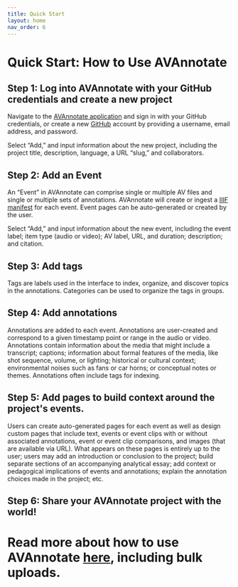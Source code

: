 ```yaml
---
title: Quick Start
layout: home
nav_order: 6
---
```

# Quick Start: How to Use AVAnnotate

## Step 1: Log into AVAnnotate with your GitHub credentials and create a new project

Navigate to the [AVAnnotate application](https://avannotate.netlify.app/) and sign in with your GitHub credentials, or create a new [GitHub](https://github.com/join) account by providing a username, email address, and password.

Select “Add,” and input information about the new project, including the project title, description, language, a URL “slug,” and collaborators.

## Step 2: Add an Event

An “Event” in AVAnnotate can comprise single or multiple AV files and single or multiple sets of annotations. AVAnnotate will create or ingest a [IIIF manifest](https://iiif.io/guides/using_iiif_resources/) for each event. Event pages can be auto-generated or created by the user.

Select “Add,” and input information about the new event, including the event label; item type (audio or video); AV label, URL, and duration; description; and citation.

## Step 3: Add tags
Tags are labels used in the interface to index, organize, and discover topics in the annotations. Categories can be used to organize the tags in groups.

## Step 4: Add annotations

Annotations are added to each event. Annotations are user-created and correspond to a given timestamp point or range in the audio or video. Annotations contain information about the media that might include a transcript; captions; information about formal features of the media, like shot sequence, volume, or lighting; historical or cultural context; environmental noises such as fans or car horns; or conceptual notes or themes. Annotations often include tags for indexing.  

## Step 5: Add pages to build context around the project's events.

Users can create auto-generated pages for each event as well as design custom pages that include text, events or event clips with or without associated annotations, event or event clip comparisons, and images (that are available via URL). What appears on these pages is entirely up to the user; users may add an introduction or conclusion to the project; build separate sections of an accompanying analytical essay; add context or pedagogical implications of events and annotations; explain the annotation choices made in the project; etc.

## Step 6: Share your AVAnnotate project with the world!

# Read more about how to use AVAnnotate [here](https://hipstas.github.io/ava_documentation/pages/SpreadsheetTemplates/), including bulk uploads.


